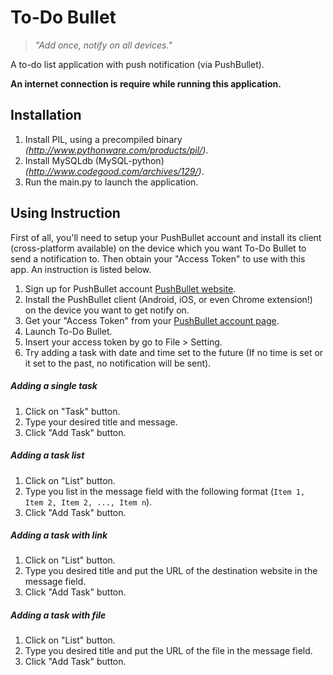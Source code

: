 To-Do Bullet
============
> *"Add once, notify on all devices."*

A to-do list application with push notification (via PushBullet).

**An internet connection is require while running this application.**

## Installation
1. Install PIL, using a precompiled binary *(http://www.pythonware.com/products/pil/)*.
2. Install MySQLdb (MySQL-python) *(http://www.codegood.com/archives/129/)*.
3. Run the main.py to launch the application.

## Using Instruction
First of all, you'll need to setup your PushBullet account and install its client (cross-platform available) on the device which you want To-Do Bullet to send a notification to. Then obtain your "Access Token" to use with this app. An instruction is listed below.

1. Sign up for PushBullet account [PushBullet website](https://www.pushbullet.com/).
2. Install the PushBullet client (Android, iOS, or even Chrome extension!) on the device you want to get notify on.
3. Get your "Access Token" from your [PushBullet account page](https://www.pushbullet.com/account).
4. Launch To-Do Bullet.
5. Insert your access token by go to File > Setting.
6. Try adding a task with date and time set to the future (If no time is set or it set to the past, no notification will be sent).

##### Adding a single task
1. Click on "Task" button.
2. Type your desired title and message.
3. Click "Add Task" button.

##### Adding a task list
1. Click on "List" button.
2. Type you list in the message field with the following format (`Item 1, Item 2, Item 2, ..., Item n`).
3. Click "Add Task" button.

##### Adding a task with link
1. Click on "List" button.
2. Type you desired title and put the URL of the destination website in the message field.
3. Click "Add Task" button.

##### Adding a task with file
1. Click on "List" button.
2. Type you desired title and put the URL of the file in the message field.
3. Click "Add Task" button.

